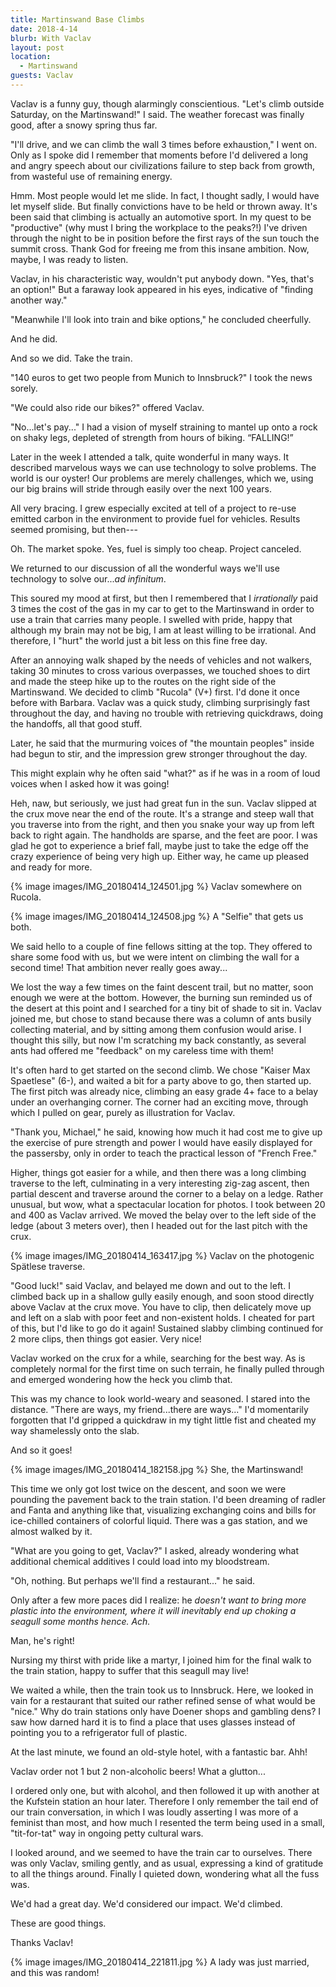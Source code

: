 ```yaml
---
title: Martinswand Base Climbs
date: 2018-4-14
blurb: With Vaclav
layout: post
location:
  - Martinswand
guests: Vaclav
---
```


Vaclav is a funny guy, though alarmingly conscientious. "Let's climb outside
Saturday, on the Martinswand!" I said. The weather forecast was finally good,
after a snowy spring thus far.

"I'll drive, and we can climb the wall 3 times before exhaustion," I went on.
Only as I spoke did I remember that moments before I'd delivered a long and
angry speech about our civilizations failure to step back from growth, from
wasteful use of remaining energy.

Hmm. Most people would let me slide. In fact, I thought sadly, I would have let
myself slide. But finally convictions have to be held or thrown away. It's been
said that climbing is actually an automotive sport. In my quest to be
"productive" (why must I bring the workplace to the peaks?!) I've driven
through the night to be in position before the first rays of the sun touch the
summit cross. Thank God for freeing me from this insane ambition. Now, maybe, I
was ready to listen.

Vaclav, in his characteristic way, wouldn't put anybody down. "Yes, that's an
option!" But a faraway look appeared in his eyes, indicative of "finding
another way."

"Meanwhile I'll look into train and bike options," he concluded cheerfully.

And he did.

And so we did. Take the train.

"140 euros to get two people from Munich to Innsbruck?" I took the news sorely.

"We could also ride our bikes?" offered Vaclav.

"No...let's pay..." I had a vision of myself straining to mantel up onto a rock
on shaky legs, depleted of strength from hours of biking. “FALLING!”

Later in the week I attended a talk, quite wonderful in many ways. It described
marvelous ways we can use technology to solve problems. The world is our
oyster! Our problems are merely challenges, which we, using our big brains will
stride through easily over the next 100 years.

All very bracing. I grew especially excited at tell of a project to re-use
emitted carbon in the environment to provide fuel for vehicles. Results seemed
promising, but then---

Oh. The market spoke. Yes, fuel is simply too cheap. Project canceled.

We returned to our discussion of all the wonderful ways we'll use technology to
solve our..._ad infinitum_.

This soured my mood at first, but then I remembered that I *irrationally* paid 3
times the cost of the gas in my car to get to the Martinswand in order to use a
train that carries many people. I swelled with pride, happy that although my
brain may not be big, I am at least willing to be irrational. And therefore, I
"hurt" the world just a bit less on this fine free day.

After an annoying walk shaped by the needs of vehicles and not walkers, taking
30 minutes to cross various overpasses, we touched shoes to dirt and made the
steep hike up to the routes on the right side of the Martinswand. We decided to
climb "Rucola" (V+) first. I'd done it once before with Barbara. Vaclav was a
quick study, climbing surprisingly fast throughout the day, and having no
trouble with retrieving quickdraws, doing the handoffs, all that good stuff.

Later, he said that the murmuring voices of "the mountain peoples" inside had
begun to stir, and the impression grew stronger throughout the day.

This might explain why he often said "what?" as if he was in a room of loud
voices when I asked how it was going!

Heh, naw, but seriously, we just had great fun in the sun. Vaclav slipped at
the crux move near the end of the route. It's a strange and steep wall that you
traverse into from the right, and then you snake your way up from left back to
right again. The handholds are sparse, and the feet are poor. I was glad he got
to experience a brief fall, maybe just to take the edge off the crazy
experience of being very high up. Either way, he came up pleased and ready for
more.

{% image images/IMG_20180414_124501.jpg %}
Vaclav somewhere on Rucola.

{% image images/IMG_20180414_124508.jpg %}
A "Selfie" that gets us both.


We said hello to a couple of fine fellows sitting at the top. They offered to
share some food with us, but we were intent on climbing the wall for a second
time! That ambition never really goes away...

We lost the way a few times on the faint descent trail, but no matter, soon
enough we were at the bottom. However, the burning sun reminded us of the
desert at this point and I searched for a tiny bit of shade to sit in. Vaclav
joined me, but chose to stand because there was a column of ants busily
collecting material, and by sitting among them confusion would arise. I thought
this silly, but now I'm scratching my back constantly, as several ants had
offered me "feedback" on my careless time with them!

It's often hard to get started on the second climb. We chose "Kaiser Max
Spaetlese" (6-), and waited a bit for a party above to go, then started up. The
first pitch was already nice, climbing an easy grade 4+ face to a belay under
an overhanging corner. The corner had an exciting move, through which I pulled
on gear, purely as illustration for Vaclav.

"Thank you, Michael," he said, knowing how much it had cost me to give up the
exercise of pure strength and power I would have easily displayed for the
passersby, only in order to teach the practical lesson of "French Free."

Higher, things got easier for a while, and then there was a long climbing
traverse to the left, culminating in a very interesting zig-zag ascent, then
partial descent and traverse around the corner to a belay on a ledge. Rather
unusual, but wow, what a spectacular location for photos. I took between 20 and
400 as Vaclav arrived. We moved the belay over to the left side of the ledge
(about 3 meters over), then I headed out for the last pitch with the crux.

{% image images/IMG_20180414_163417.jpg %}
Vaclav on the photogenic Spätlese traverse.

"Good luck!" said Vaclav, and belayed me down and out to the left. I climbed
back up in a shallow gully easily enough, and soon stood directly above Vaclav
at the crux move. You have to clip, then delicately move up and left on a slab
with poor feet and non-existent holds. I cheated for part of this, but I'd like
to go do it again! Sustained slabby climbing continued for 2 more clips, then
things got easier. Very nice!

Vaclav worked on the crux for a while, searching for the best way. As is
completely normal for the first time on such terrain, he finally pulled through
and emerged wondering how the heck you climb that.

This was my chance to look world-weary and seasoned. I stared into the
distance. "There are ways, my friend...there are ways..." I'd momentarily
forgotten that I'd gripped a quickdraw in my tight little fist and cheated my
way shamelessly onto the slab.

And so it goes!

{% image images/IMG_20180414_182158.jpg %}
She, the Martinswand!

This time we only got lost twice on the descent, and soon we were pounding the
pavement back to the train station. I'd been dreaming of radler and Fanta and
anything like that, visualizing exchanging coins and bills for ice-chilled
containers of colorful liquid. There was a gas station, and we almost walked by
it.

"What are you going to get, Vaclav?" I asked, already wondering what additional
chemical additives I could load into my bloodstream.

"Oh, nothing. But perhaps we'll find a restaurant..." he said.

Only after a few more paces did I realize: he *doesn't want to bring more
plastic into the environment, where it will inevitably end up choking a seagull
some months hence. Ach.*

Man, he's right!

Nursing my thirst with pride like a martyr, I joined him for the final walk to
the train station, happy to suffer that this seagull may live!

We waited a while, then the train took us to Innsbruck. Here, we looked in vain
for a restaurant that suited our rather refined sense of what would be "nice."
Why do train stations only have Doener shops and gambling dens? I saw how
darned hard it is to find a place that uses glasses instead of pointing you to
a refrigerator full of plastic.

At the last minute, we found an old-style hotel, with a fantastic bar. Ahh!

Vaclav order not 1 but 2 non-alcoholic beers! What a glutton...

I ordered only one, but with alcohol, and then followed it up with another at
the Kufstein station an hour later. Therefore I only remember the tail end of
our train conversation, in which I was loudly asserting I was more of a
feminist than most, and how much I resented the term being used in a small,
"tit-for-tat" way in ongoing petty cultural wars.

I looked around, and we seemed to have the train car to ourselves. There was
only Vaclav, smiling gently, and as usual, expressing a kind of gratitude to
all the things around. Finally I quieted down, wondering what all the fuss was.

We'd had a great day. We'd considered our impact. We'd climbed.

These are good things.

Thanks Vaclav!

{% image images/IMG_20180414_221811.jpg %}
A lady was just married, and this was random!

